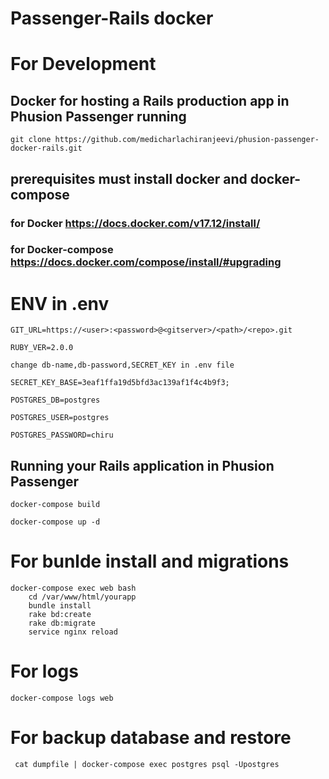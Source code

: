 # Passenger-Rails docker
# For Development
## Docker for hosting a Rails production app in Phusion Passenger running
 	git clone https://github.com/medicharlachiranjeevi/phusion-passenger-docker-rails.git
## prerequisites must install docker and docker-compose
### for Docker https://docs.docker.com/v17.12/install/
### for Docker-compose https://docs.docker.com/compose/install/#upgrading

# ENV in .env
    GIT_URL=https://<user>:<password>@<gitserver>/<path>/<repo>.git

    RUBY_VER=2.0.0

    change db-name,db-password,SECRET_KEY in .env file

    SECRET_KEY_BASE=3eaf1ffa19d5bfd3ac139af1f4c4b9f3;

    POSTGRES_DB=postgres

    POSTGRES_USER=postgres

    POSTGRES_PASSWORD=chiru

## Running your Rails application in Phusion Passenger

	docker-compose build

  	docker-compose up -d
# For bunlde install and migrations

	docker-compose exec web bash
        cd /var/www/html/yourapp
        bundle install
        rake bd:create
        rake db:migrate
        service nginx reload

# For logs

  	docker-compose logs web
# For backup database and restore
     cat dumpfile | docker-compose exec postgres psql -Upostgres
